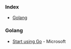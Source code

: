 ### Index

* [Golang](#golang)


### Golang

* [Start using Go](https://docs.microsoft.com/zh-cn/learn/paths/go-first-steps/) - Microsoft

